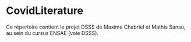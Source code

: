 # CovidLiterature
Ce répertoire contient le projet DSSS de Maxime Chabriel et Mathis Sansu, au sein du cursus ENSAE (voie DSSS).
